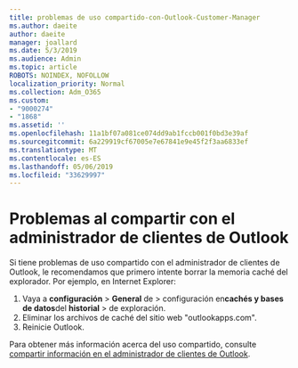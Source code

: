```yaml
---
title: problemas de uso compartido-con-Outlook-Customer-Manager
ms.author: daeite
author: daeite
manager: joallard
ms.date: 5/3/2019
ms.audience: Admin
ms.topic: article
ROBOTS: NOINDEX, NOFOLLOW
localization_priority: Normal
ms.collection: Adm_O365
ms.custom:
- "9000274"
- "1868"
ms.assetid: ''
ms.openlocfilehash: 11a1bf07a081ce074dd9ab1fccb001f0bd3e39af
ms.sourcegitcommit: 6a229919cf67005e7e67841e9e45f2f3aa6833ef
ms.translationtype: MT
ms.contentlocale: es-ES
ms.lasthandoff: 05/06/2019
ms.locfileid: "33629997"
---
```

# <a name="problems-sharing-with-outlook-customer-manager"></a>Problemas al compartir con el administrador de clientes de Outlook 

Si tiene problemas de uso compartido con el administrador de clientes de Outlook, le recomendamos que primero intente borrar la memoria caché del explorador. Por ejemplo, en Internet Explorer:
1. Vaya a **configuración** > **General** de > configuración en**cachés y bases de datos**del **historial** > de exploración.
2. Eliminar los archivos de caché del sitio web "outlookapps.com".
3. Reinicie Outlook.

Para obtener más información acerca del uso compartido, consulte [compartir información en el administrador de clientes de Outlook](https://support.office.com/article/4f26cc69-67da-4cd5-b344-02d1a4799310%20). 